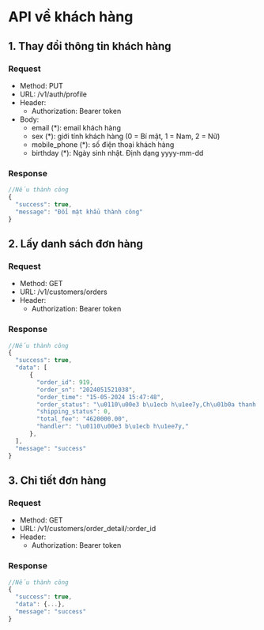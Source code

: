 # API về khách hàng 

## 1. Thay đổi thông tin khách hàng

### Request

- Method:  PUT 
- URL: /v1/auth/profile
- Header: 
    - Authorization: Bearer token
- Body: 
    - email (*): email khách hàng
    - sex (*): giới tính khách hàng (0 = Bí mật, 1 = Nam, 2 = Nữ)
    - mobile_phone (*): số điện thoại khách hàng
    - birthday (*): Ngày sinh nhật. Định dạng yyyy-mm-dd
    
### Response

```js
//Nếu thành công
{
  "success": true,
  "message": "Đổi mật khẩu thành công"
}

```

## 2. Lấy danh sách đơn hàng

### Request

- Method:  GET 
- URL: /v1/customers/orders
- Header: 
    - Authorization: Bearer token
  
### Response

```js
//Nếu thành công
{
  "success": true,
  "data": [
      {
        "order_id": 919,
        "order_sn": "2024051521038",
        "order_time": "15-05-2024 15:47:48",
        "order_status": "\u0110\u00e3 b\u1ecb h\u1ee7y,Ch\u01b0a thanh to\u00e1n,Ch\u01b0a giao h\u00e0ng",
        "shipping_status": 0,
        "total_fee": "4620000.00",
        "handler": "\u0110\u00e3 b\u1ecb h\u1ee7y,"
      },
  ],
  "message": "success"
}

```



## 3. Chi tiết đơn hàng

### Request

- Method:  GET 
- URL: /v1/customers/order_detail/:order_id
- Header: 
    - Authorization: Bearer token
  
### Response

```js
//Nếu thành công
{
  "success": true,
  "data": {...},
  "message": "success"
}

```